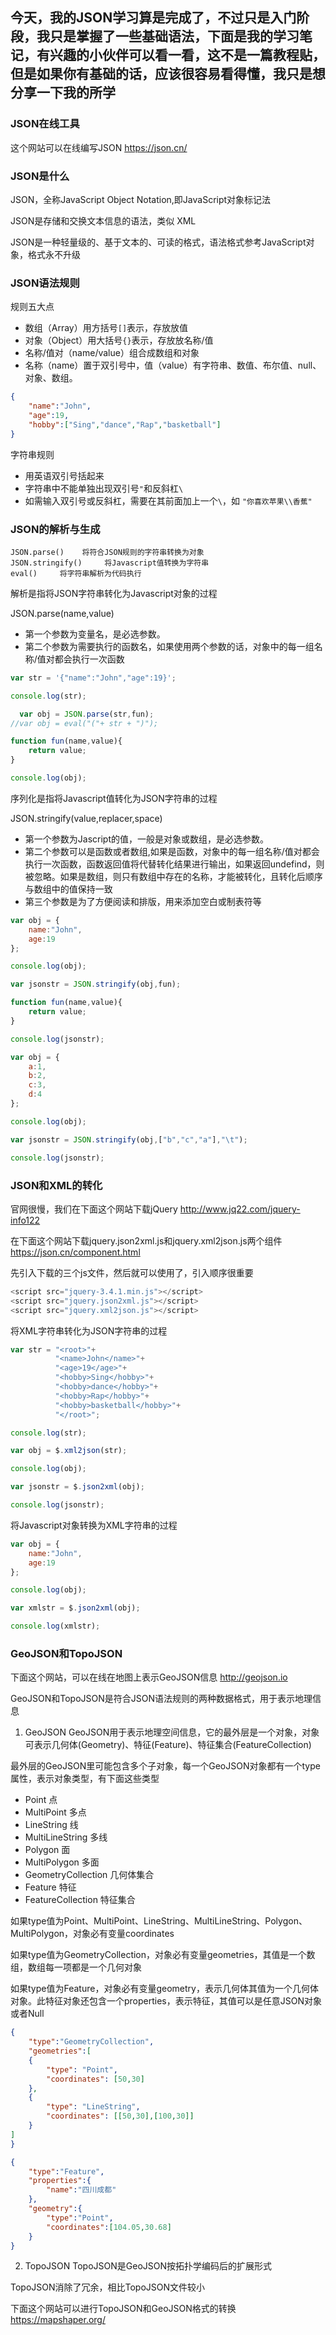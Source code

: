 ## 今天，我的JSON学习算是完成了，不过只是入门阶段，我只是掌握了一些基础语法，下面是我的学习笔记，有兴趣的小伙伴可以看一看，这不是一篇教程贴，但是如果你有基础的话，应该很容易看得懂，我只是想分享一下我的所学

### JSON在线工具

这个网站可以在线编写JSON
https://json.cn/

### JSON是什么

JSON，全称JavaScript Object Notation,即JavaScript对象标记法

JSON是存储和交换文本信息的语法，类似 XML

JSON是一种轻量级的、基于文本的、可读的格式，语法格式参考JavaScript对象，格式永不升级

### JSON语法规则

规则五大点
- 数组（Array）用方括号`[]`表示，存放放值
- 对象（Object）用大括号`{}`表示，存放放名称/值
- 名称/值对（name/value）组合成数组和对象
- 名称（name）置于双引号中，值（value）有字符串、数值、布尔值、null、对象、数组。

```JSON
{
    "name":"John",
    "age":19,
    "hobby":["Sing","dance","Rap","basketball"]
}
```

字符串规则
- 用英语双引号括起来
- 字符串中不能单独出现双引号`"`和反斜杠`\`
- 如需输入双引号或反斜杠，需要在其前面加上一个`\`，如 `"你喜欢苹果\\香蕉"`

### JSON的解析与生成

 ```
JSON.parse()    将符合JSON规则的字符串转换为对象
JSON.stringify()     将Javascript值转换为字符串
eval()     将字符串解析为代码执行
 ```
解析是指将JSON字符串转化为Javascript对象的过程

JSON.parse(name,value)
- 第一个参数为变量名，是必选参数。
- 第二个参数为需要执行的函数名，如果使用两个参数的话，对象中的每一组名称/值对都会执行一次函数

```JavaScript
var str = '{"name":"John","age":19}';

console.log(str);

  var obj = JSON.parse(str,fun);
//var obj = eval("("+ str + ")");

function fun(name,value){  
    return value;
}

console.log(obj);
```

序列化是指将Javascript值转化为JSON字符串的过程

JSON.stringify(value,replacer,space)
- 第一个参数为Jascript的值，一般是对象或数组，是必选参数。
- 第二个参数可以是函数或者数组,如果是函数，对象中的每一组名称/值对都会执行一次函数，函数返回值将代替转化结果进行输出，如果返回undefind，则被忽略。如果是数组，则只有数组中存在的名称，才能被转化，且转化后顺序与数组中的值保持一致
- 第三个参数是为了方便阅读和排版，用来添加空白或制表符等

```JavaScript
var obj = {
    name:"John",
    age:19
};

console.log(obj);

var jsonstr = JSON.stringify(obj,fun);

function fun(name,value){
    return value;
}

console.log(jsonstr);
```

```JavaScript
var obj = {
    a:1,
    b:2,
    c:3,
    d:4   
};

console.log(obj);

var jsonstr = JSON.stringify(obj,["b","c","a"],"\t");

console.log(jsonstr);
```

### JSON和XML的转化

官网很慢，我们在下面这个网站下载jQuery
http://www.jq22.com/jquery-info122

在下面这个网站下载jquery.json2xml.js和jquery.xml2json.js两个组件
https://json.cn/component.html

先引入下载的三个js文件，然后就可以使用了，引入顺序很重要
```JavaScript
<script src="jquery-3.4.1.min.js"></script>
<script src="jquery.json2xml.js"></script>
<script src="jquery.xml2json.js"></script>
```
将XML字符串转化为JSON字符串的过程
```JavaScript
var str = "<root>"+
          "<name>John</name>"+
          "<age>19</age>"+
          "<hobby>Sing</hobby>"+
          "<hobby>dance</hobby>"+
          "<hobby>Rap</hobby>"+
          "<hobby>basketball</hobby>"+
          "</root>";

console.log(str);

var obj = $.xml2json(str);

console.log(obj);

var jsonstr = $.json2xml(obj);

console.log(jsonstr);
```
将Javascript对象转换为XML字符串的过程
```Javascript
var obj = {
    name:"John",
    age:19
};

console.log(obj);

var xmlstr = $.json2xml(obj);

console.log(xmlstr);
```

### GeoJSON和TopoJSON
下面这个网站，可以在线在地图上表示GeoJSON信息
http://geojson.io

GeoJSON和TopoJSON是符合JSON语法规则的两种数据格式，用于表示地理信息

1. GeoJSON
GeoJSON用于表示地理空间信息，它的最外层是一个对象，对象可表示几何体(Geometry)、特征(Feature)、特征集合(FeatureCollection)

最外层的GeoJSON里可能包含多个子对象，每一个GeoJSON对象都有一个type属性，表示对象类型，有下面这些类型

- Point 点
- MultiPoint 多点
- LineString 线
- MultiLineString 多线
- Polygon 面
- MultiPolygon 多面
- GeometryCollection 几何体集合
- Feature 特征
- FeatureCollection 特征集合

如果type值为Point、MultiPoint、LineString、MultiLineString、Polygon、MultiPolygon，对象必有变量coordinates

如果type值为GeometryCollection，对象必有变量geometries，其值是一个数组，数组每一项都是一个几何对象

如果type值为Feature，对象必有变量geometry，表示几何体其值为一个几何体对象。此特征对象还包含一个properties，表示特征，其值可以是任意JSON对象或者Null

```JSON
{
    "type":"GeometryCollection",
    "geometries":[
    {
        "type": "Point",
        "coordinates": [50,30]
    },
    {
        "type": "LineString",
        "coordinates": [[50,30],[100,30]]
    }
]
}
```

```JSON
{
    "type":"Feature",
    "properties":{
        "name":"四川成都"
    },
    "geometry":{
        "type":"Point",
        "coordinates":[104.05,30.68]
    }
}
```

2. TopoJSON
TopoJSON是GeoJSON按拓扑学编码后的扩展形式

TopoJSON消除了冗余，相比TopoJSON文件较小

下面这个网站可以进行TopoJSON和GeoJSON格式的转换
https://mapshaper.org/